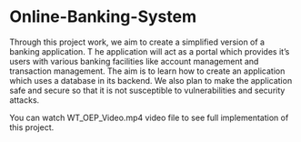 # Online-Banking-System
Through this project work, we aim to create a simplified version of a banking  application. T
he application will act as a portal which provides it’s users with  various banking facilities like account management and transaction  management. 
The aim is to learn how to create an application which uses a  database in its backend. 
We also plan to make the application safe and  secure so that it is not susceptible to vulnerabilities and security attacks.

You can watch WT_OEP_Video.mp4 video file to see full implementation of this project.
